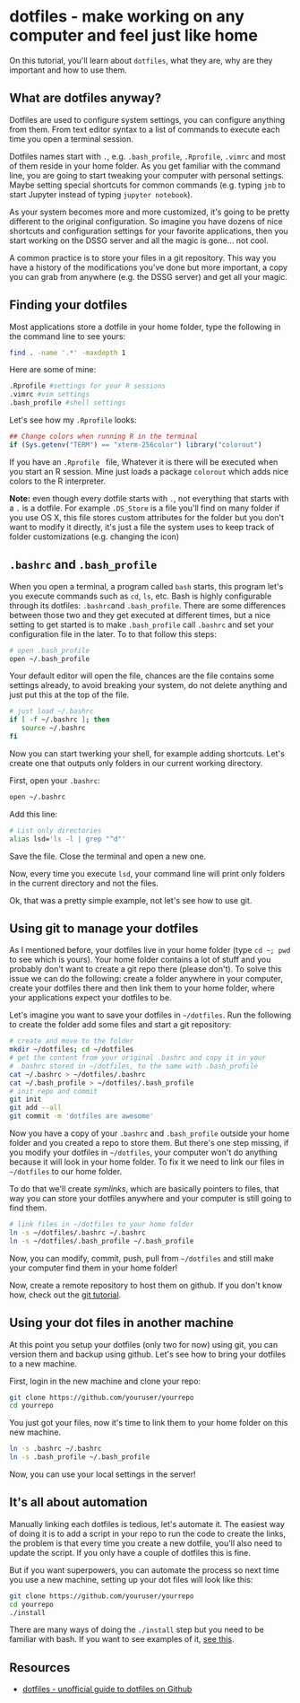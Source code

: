 # dotfiles - make working on any computer and feel just like home

On this tutorial, you'll learn about `dotfiles`, what they are, why are they important and how to use them.

## What are dotfiles anyway?

Dotfiles are used to configure system settings, you can configure anything from them. From text editor syntax to a list of commands to execute each time you open a terminal session.

Dotfiles names start with `.`, e.g. `.bash_profile`, `.Rprofile`, `.vimrc` and most of them reside in your home folder. As you get familiar with the command line, you are going to start tweaking your computer with personal settings. Maybe setting special shortcuts for common commands (e.g. typing `jnb` to start Jupyter instead of typing `jupyter notebook`).

As your system becomes more and more customized, it's going to be pretty different to the original configuration. So imagine you have dozens of nice shortcuts and configuration settings for your favorite applications, then you start working on the DSSG server and all the magic is gone... not cool.

A common practice is to store your files in a git repository. This way you have a history of the modifications you've done but more important, a copy you can grab from anywhere (e.g. the DSSG server) and get all your magic.

## Finding your dotfiles

Most applications store a dotfile in your home folder, type the following in the command line to see yours:

```bash
find . -name '.*' -maxdepth 1
```

Here are some of mine:

```bash
.Rprofile #settings for your R sessions
.vimrc #vim settings
.bash_profile #shell settings
```

Let's see how my `.Rprofile` looks:

```R
## Change colors when running R in the terminal
if (Sys.getenv("TERM") == "xterm-256color") library("colorout")
```

If you have an `.Rprofile ` file, Whatever it is there will be executed when you start an R session. Mine just loads a package `colorout` which adds nice colors to the R interpreter.

**Note:** even though every dotfile starts with `.`, not everything that starts with a `.` is a dotfile. For example `.DS_Store` is a file you'll find on many folder if you use OS X, this file stores custom attributes for the folder but you don't want to modify it directly, it's just a file the system uses to keep track of folder customizations (e.g. changing the icon)

## `.bashrc` and `.bash_profile`

When you open a terminal, a program called `bash` starts, this program let's you execute commands such as `cd`, `ls`, etc. Bash is highly configurable through its dotfiles: `.bashrc`and `.bash_profile`. There are some differences between those two and they get executed at different times, but a nice setting to get started is to make `.bash_profile` call  `.bashrc` and set your configuration file in the later. To to that follow this steps:

```bash
# open .bash_profile
open ~/.bash_profile
```

Your default editor will open the file, chances are the file contains some settings already, to avoid breaking your system, do not delete anything and just put this at the top of the file.

```bash
# just load ~/.bashrc
if [ -f ~/.bashrc ]; then
   source ~/.bashrc
fi
```

Now you can start twerking your shell, for example adding shortcuts. Let's create one that outputs only folders in our current working directory.

First, open your `.bashrc`:

```bash
open ~/.bashrc
```

Add this line:

```bash
# List only directories
alias lsd='ls -l | grep "^d"'
```

Save the file. Close the terminal and open a new one.

Now, every time you execute  `lsd`, your command line will print only folders in the current directory and not the files.

Ok, that was a pretty simple example, not let's see how to use git.

## Using git to manage your dotfiles

As I mentioned before, your dotfiles live in your home folder (type `cd ~; pwd` to see which is yours). Your home folder contains a lot of stuff and you probably don't want to create a git repo there (please don't). To solve this issue we can do the following: create a folder anywhere in your computer, create your dotfiles there and then link them to your home folder, where your applications expect your dotfiles to be.

Let's imagine you want to save your dotfiles in `~/dotfiles`. Run the following to create the folder add some files and start a git repository:

```bash
# create and move to the folder
mkdir ~/dotfiles; cd ~/dotfiles
# get the content from your original .bashrc and copy it in your
# .bashrc stored in ~/dotfiles, to the same with .bash_profile
cat ~/.bashrc > ~/dotfiles/.bashrc
cat ~/.bash_profile > ~/dotfiles/.bash_profile
# init repo and commit
git init
git add --all
git commit -m 'dotfiles are awesome'
```

Now you have a copy of your `.bashrc` and `.bash_profile` outside your home folder and you created a repo to store them. But there's one step missing, if you modify your dotfiles in `~/dotfiles`, your computer won't do anything because it will look in your home folder. To fix it we need to link our files in `~/dotfiles` to our home folder.

To do that we'll create *symlinks*, which are basically pointers to files, that way you can store your dotfiles anywhere and your computer is still going to find them.

```bash
# link files in ~/dotfiles to your home folder
ln -s ~/dotfiles/.bashrc ~/.bashrc
ln -s ~/dotfiles/.bash_profile ~/.bash_profile
```

Now, you can modify, commit, push, pull from `~/dotfiles` and still make your computer find them in your home folder!

Now, create a remote repository to host them on github. If you don't know how, check out the [git tutorial](../gitandgithub).

## Using your dot files in another machine

At this point you setup your dotfiles (only two for now) using git, you can version them and backup using github. Let's see how to bring your dotfiles to a new machine.

First, login in the new machine and clone your repo:

```bash
git clone https://github.com/youruser/yourrepo
cd yourrepo
```

You just got your files, now it's time to link them to your home folder on this new machine.

```bash
ln -s .bashrc ~/.bashrc
ln -s .bash_profile ~/.bash_profile
```

Now, you can use your local settings in the server!

## It's all about automation

Manually linking each dotfiles is tedious, let's automate it. The easiest way of doing it is to add a script in your repo to run the code to create the links, the problem is that every time you create a new dotfile, you'll also need to update the script. If you only have a couple of dotfiles this is fine.

But if you want superpowers, you can automate the process so next time you use a new machine, setting up your dot files will look like this:

```bash
git clone https://github.com/youruser/yourrepo
cd yourrepo
./install
```

There are many ways of doing the `./install` step but you need to be familiar with bash.  If you want to see examples of it, [see this](http://dotfiles.github.io/).

## Resources

* [dotfiles - unofficial guide to dotfiles on Github](http://dotfiles.github.io/)
